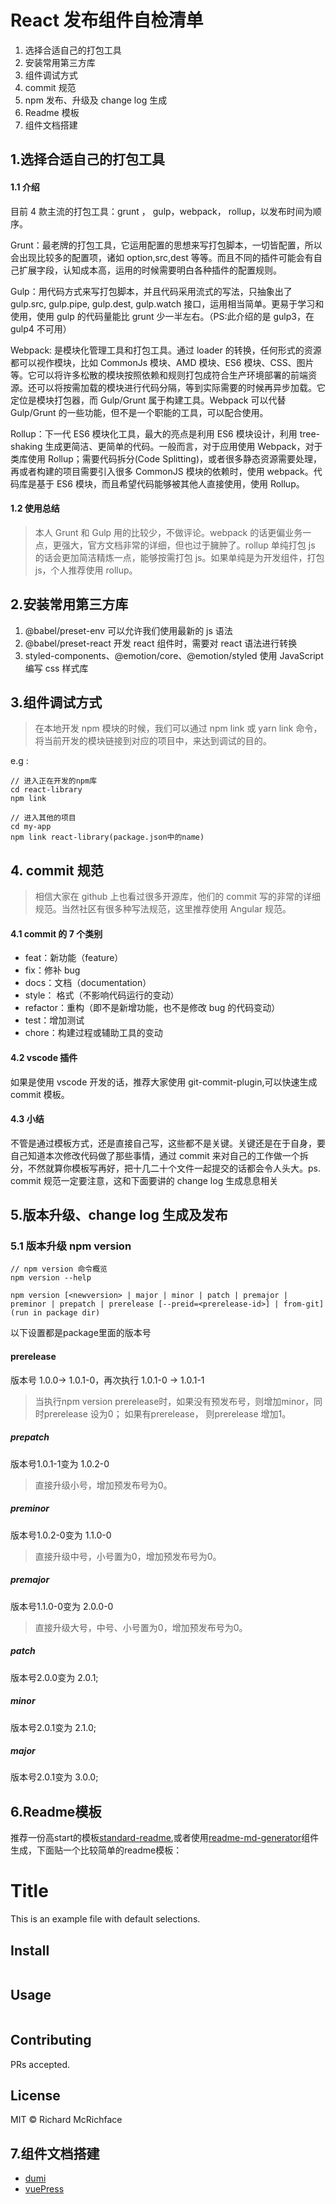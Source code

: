 <!--
 * @Author: PengKang
 * @Date: 2020-08-11 16:57:54
 * @LastEditors: PengKang
 * @LastEditTime: 2021-03-08 16:03:10
 * @FilePath: \react-library\README.md
-->

# React 发布组件自检清单

1. 选择合适自己的打包工具
2. 安装常用第三方库
3. 组件调试方式
4. commit 规范
5. npm 发布、升级及 change log 生成
6. Readme 模板
7. 组件文档搭建

## 1.选择合适自己的打包工具

#### 1.1 介绍

目前 4 款主流的打包工具：grunt ， gulp，webpack， rollup，以发布时间为顺序。

Grunt：最老牌的打包工具，它运用配置的思想来写打包脚本，一切皆配置，所以会出现比较多的配置项，诸如 option,src,dest 等等。而且不同的插件可能会有自己扩展字段，认知成本高，运用的时候需要明白各种插件的配置规则。

Gulp：用代码方式来写打包脚本，并且代码采用流式的写法，只抽象出了 gulp.src, gulp.pipe, gulp.dest, gulp.watch 接口，运用相当简单。更易于学习和使用，使用 gulp 的代码量能比 grunt 少一半左右。（PS:此介绍的是 gulp3，在 gulp4 不可用）

Webpack: 是模块化管理工具和打包工具。通过 loader 的转换，任何形式的资源都可以视作模块，比如 CommonJs 模块、AMD 模块、ES6 模块、CSS、图片等。它可以将许多松散的模块按照依赖和规则打包成符合生产环境部署的前端资源。还可以将按需加载的模块进行代码分隔，等到实际需要的时候再异步加载。它定位是模块打包器，而 Gulp/Grunt 属于构建工具。Webpack 可以代替 Gulp/Grunt 的一些功能，但不是一个职能的工具，可以配合使用。

Rollup：下一代 ES6 模块化工具，最大的亮点是利用 ES6 模块设计，利用 tree-shaking 生成更简洁、更简单的代码。一般而言，对于应用使用 Webpack，对于类库使用 Rollup；需要代码拆分(Code Splitting)，或者很多静态资源需要处理，再或者构建的项目需要引入很多 CommonJS 模块的依赖时，使用 webpack。代码库是基于 ES6 模块，而且希望代码能够被其他人直接使用，使用 Rollup。

#### 1.2 使用总结

> 本人 Grunt 和 Gulp 用的比较少，不做评论。webpack 的话更偏业务一点，更强大，官方文档非常的详细，但也过于臃肿了。rollup 单纯打包 js 的话会更加简洁精炼一点，能够按需打包 js。如果单纯是为开发组件，打包 js，个人推荐使用 rollup。

## 2.安装常用第三方库

1. @babel/preset-env 可以允许我们使用最新的 js 语法
2. @babel/preset-react 开发 react 组件时，需要对 react 语法进行转换
3. styled-components、@emotion/core、@emotion/styled 使用 JavaScript 编写 css 样式库

## 3.组件调试方式

> 在本地开发 npm 模块的时候，我们可以通过 npm link 或 yarn link 命令，将当前开发的模块链接到对应的项目中，来达到调试的目的。

e.g :

```
// 进入正在开发的npm库
cd react-library
npm link
```

```
// 进入其他的项目
cd my-app
npm link react-library(package.json中的name)
```

## 4. commit 规范

> 相信大家在 github 上也看过很多开源库，他们的 commit 写的非常的详细规范。当然社区有很多种写法规范，这里推荐使用 Angular 规范。

#### 4.1 commit 的 7 个类别

- feat：新功能（feature）
- fix：修补 bug
- docs：文档（documentation）
- style： 格式（不影响代码运行的变动）
- refactor：重构（即不是新增功能，也不是修改 bug 的代码变动）
- test：增加测试
- chore：构建过程或辅助工具的变动

#### 4.2 vscode 插件

如果是使用 vscode 开发的话，推荐大家使用 git-commit-plugin,可以快速生成 commit 模板。

#### 4.3 小结

不管是通过模板方式，还是直接自己写，这些都不是关键。关键还是在于自身，要自己知道本次修改代码做了那些事情，通过 commit 来对自己的工作做一个拆分，不然就算你模板写再好，把十几二十个文件一起提交的话都会令人头大。ps. commit 规范一定要注意，这和下面要讲的 change log 生成息息相关

## 5.版本升级、change log 生成及发布

### 5.1 版本升级 npm version

```
// npm version 命令概览
npm version --help

npm version [<newversion> | major | minor | patch | premajor | preminor | prepatch | prerelease [--preid=<prerelease-id>] | from-git]
(run in package dir)
```
以下设置都是package里面的版本号
#### prerelease

版本号 1.0.0-> 1.0.1-0，再次执行 1.0.1-0 -> 1.0.1-1
> 当执行npm version prerelease时，如果没有预发布号，则增加minor，同时prerelease 设为0；
如果有prerelease， 则prerelease 增加1。 

##### prepatch
版本号1.0.1-1变为 1.0.2-0
> 直接升级小号，增加预发布号为0。

#####  preminor
版本号1.0.2-0变为 1.1.0-0
> 直接升级中号，小号置为0，增加预发布号为0。


#####  premajor
版本号1.1.0-0变为 2.0.0-0
> 直接升级大号，中号、小号置为0，增加预发布号为0。

#####  patch

版本号2.0.0变为 2.0.1;

#####  minor

版本号2.0.1变为 2.1.0;

#####  major

版本号2.0.1变为 3.0.0;

## 6.Readme模板

推荐一份高start的模板[standard-readme](https://github.com/RichardLitt/standard-readme),或者使用[readme-md-generator](https://github.com/kefranabg/readme-md-generator)组件生成，下面贴一个比较简单的readme模板：

# Title

This is an example file with default selections.

## Install

```
```

## Usage

```
```

## Contributing

PRs accepted.

## License

MIT © Richard McRichface


## 7.组件文档搭建

* [dumi](https://d.umijs.org/) 
* [vuePress](https://vuepress.vuejs.org/zh/)



